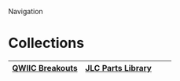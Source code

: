 


  
Navigation  
# Collections
  

|[QWIIC Breakouts](https://github.com/oomlout/oomlout_OOMP_collections/tree/main/COLLECTION-CONN-QWIIC-STAN-01/COLLECTION.md)|[JLC Parts Library](https://github.com/oomlout/oomlout_OOMP_collections/tree/main/COLLECTION-PARTL-JLCC-BASIC-01/COLLECTION.md)|||
| :---: | :---: | :---: | :---: |
